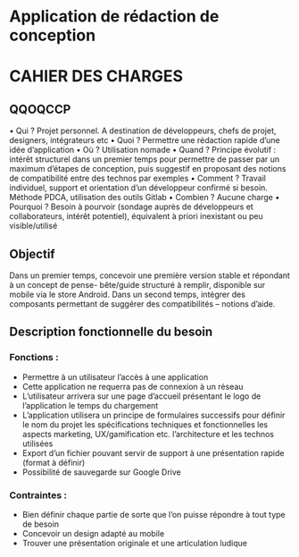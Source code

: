 # Application de rédaction de conception


# CAHIER DES CHARGES

## QQOQCCP


  • Qui ? Projet personnel. A destination de développeurs, chefs de projet, designers, intégrateurs etc
  • Quoi ? Permettre une rédaction rapide d’une idée d’application
  • Où ? Utilisation nomade
  • Quand ? Principe évolutif : intérêt structurel dans un premier temps pour permettre de passer par un maximum d’étapes de conception, puis suggestif en proposant des notions de compatibilité entre des technos par exemples
  • Comment ? Travail individuel, support et orientation d’un développeur confirmé si besoin. Méthode PDCA, utilisation des outils Gitlab
  • Combien ? Aucune charge
  • Pourquoi ? Besoin à pourvoir (sondage auprès de développeurs et collaborateurs, intérêt potentiel), équivalent à priori inexistant ou peu visible/utilisé


## Objectif

Dans un premier temps, concevoir une première version stable et répondant à un concept de pense- bête/guide structuré à remplir, disponible sur mobile via le store Android.
Dans un second temps, intégrer des composants permettant de suggérer des compatibilités – notions d’aide.

## Description fonctionnelle du besoin

### Fonctions :

- Permettre à un utilisateur l’accès à une application
- Cette application ne requerra pas de connexion à un réseau
- L’utilisateur arrivera sur une page d’accueil présentant le logo de l’application le temps du chargement
- L’application utilisera un principe de formulaires successifs pour définir
le nom du projet
les spécifications techniques et fonctionnelles
les aspects marketing, UX/gamification etc.
l’architecture et les technos utilisées
- Export d’un fichier pouvant servir de support à une présentation rapide (format à définir)
- Possibilité de sauvegarde sur Google Drive



### Contraintes :

- Bien définir chaque partie de sorte que l’on puisse répondre à tout type de besoin
- Concevoir un design adapté au mobile
- Trouver une présentation originale et une articulation ludique
